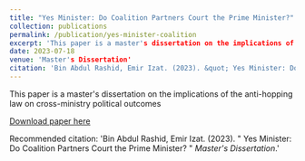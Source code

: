 ```yaml
---
title: "Yes Minister: Do Coalition Partners Court the Prime Minister?"
collection: publications
permalink: /publication/yes-minister-coalition
excerpt: 'This paper is a master's dissertation on the implications of the anti-hopping law on cross-ministry political outcomes'
date: 2023-07-18
venue: 'Master's Dissertation'
citation: 'Bin Abdul Rashid, Emir Izat. (2023). &quot; Yes Minister: Do Coalition Partners Court the Prime Minister? &quot; <i>Master's Dissertation</i>.'
---
```

This paper is a master's dissertation on the implications of the anti-hopping law on cross-ministry political outcomes

[Download paper here](http://emirizatrashid.github.io/files/lse_dissertation.pdf)

Recommended citation: 'Bin Abdul Rashid, Emir Izat. (2023). &quot; Yes Minister: Do Coalition Partners Court the Prime Minister? &quot; <i>Master's Dissertation</i>.'
